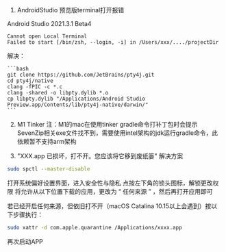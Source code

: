 1. AndroidStudio 预览版terminal打开报错

Android Studio 2021.3.1 Beta4

```log
Cannot open Local Terminal
Failed to start [/bin/zsh, --login, -i] in /Users/xxx/..../projectDir
```

解决：

    ```bash
    git clone https://github.com/JetBrains/pty4j.git
    cd pty4j/native
    clang -fPIC -c *.c
    clang -shared -o libpty.dylib *.o
    cp libpty.dylib "/Applications/Android Studio Preview.app/Contents/lib/pty4j-native/darwin/"
    ```
2. M1 Tinker
注：M1的mac在使用tinker gradle命令打补丁包时会提示SevenZip相关exe文件找不到，需要使用intel架构的jdk运行gradle命令，此依赖暂不支持arm架构


3. "XXX.app 已损坏，打不开。您应该将它移到废纸篓" 解决方案

```bash
sudo spctl --master-disable
```
打开系统偏好设置界面，进入安全性与隐私
点按左下角的锁头图标，解锁更改权限
将允许从以下位置下载的应用，更改为 “ 任何来源 ” ，然后再打开应用即可

若已经开启任何来源，但依旧打不开（macOS Catalina 10.15以上会遇到）按以下步骤执行：
```bash
sudo xattr -d com.apple.quarantine /Applications/xxxx.app
```
再次启动APP
